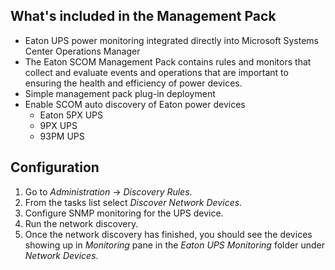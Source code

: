 ## What's included in the Management Pack

* Eaton UPS power monitoring integrated directly into Microsoft Systems Center Operations Manager
* The Eaton SCOM Management Pack contains rules and monitors that collect and evaluate events and operations that are important to ensuring the health and efficiency of power devices.
* Simple management pack plug-in deployment
* Enable SCOM auto discovery of Eaton power devices
  * Eaton 5PX UPS
  * 9PX UPS
  * 93PM UPS

## Configuration

  1. Go to _Administration_ -> _Discovery Rules_.
  1. From the tasks list select _Discover Network Devices_.
  1. Configure SNMP monitoring for the UPS device.
  1. Run the network discovery.
  1. Once the network discovery has finished, you should see the devices showing up in _Monitoring_ pane in the _Eaton UPS Monitoring_ folder under _Network Devices_.
